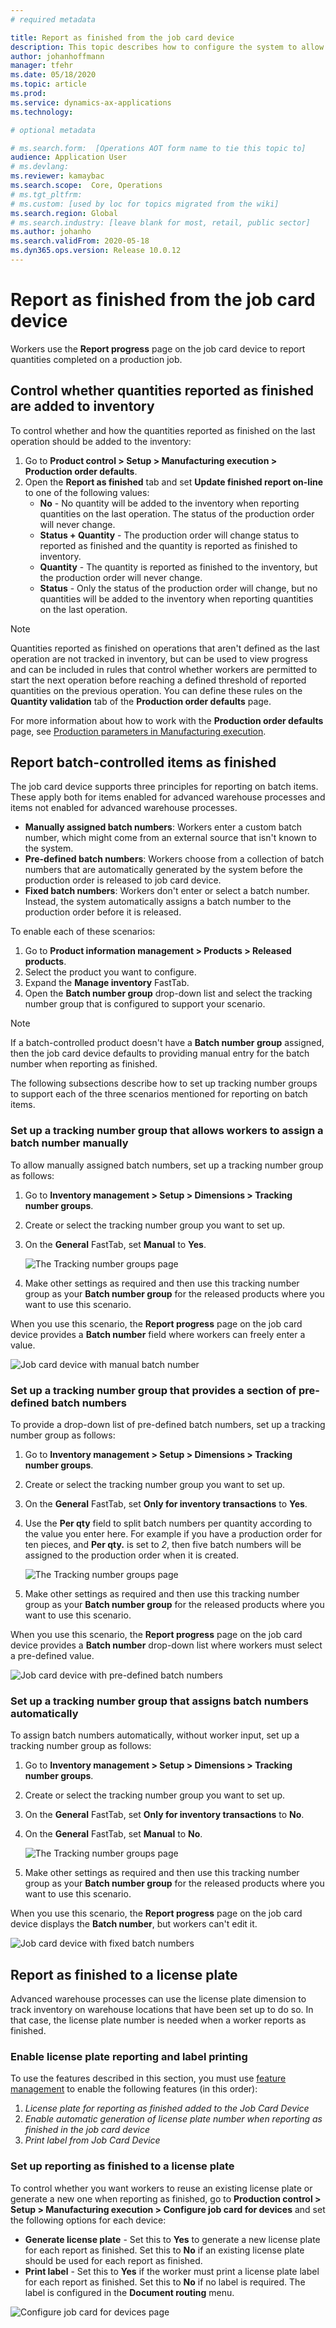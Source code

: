 ```yaml
---
# required metadata

title: Report as finished from the job card device
description: This topic describes how to configure the system to allow users of a job card device to report finished products from a production order to the inventory
author: johanhoffmann
manager: tfehr
ms.date: 05/18/2020
ms.topic: article
ms.prod: 
ms.service: dynamics-ax-applications
ms.technology: 

# optional metadata

# ms.search.form:  [Operations AOT form name to tie this topic to]
audience: Application User
# ms.devlang: 
ms.reviewer: kamaybac
ms.search.scope:  Core, Operations
# ms.tgt_pltfrm: 
# ms.custom: [used by loc for topics migrated from the wiki]
ms.search.region: Global
# ms.search.industry: [leave blank for most, retail, public sector]
ms.author: johanho
ms.search.validFrom: 2020-05-18
ms.dyn365.ops.version: Release 10.0.12
---
```


# Report as finished from the job card device

Workers use the **Report progress** page on the job card device to report quantities completed on a production job.

## Control whether quantities reported as finished are added to inventory

To control whether and how the quantities reported as finished on the last operation should be added to the inventory:

1. Go to **Product control > Setup > Manufacturing execution > Production order defaults**.
1. Open the **Report as finished** tab and set **Update finished report on-line** to one of the following values:
    - **No** - No quantity will be added to the inventory when reporting quantities on the last operation. The status of the production order will never change.
    - **Status + Quantity** - The production order will change status to reported as finished and the quantity is reported as finished to inventory.
    - **Quantity** - The quantity is reported as finished to the inventory, but the production order will never change.
    - **Status** - Only the status of the production order will change, but no quantities will be added to the inventory when reporting quantities on the last operation.

> [!NOTE]
> Quantities reported as finished on operations that aren't defined as the last operation are not tracked in inventory, but can be used to view progress and can be included in rules that control whether workers are permitted to start the next operation before reaching a defined threshold of reported quantities on the previous operation. You can define these rules on the **Quantity validation** tab of the **Production order defaults** page.

For more information about how to work with the **Production order defaults** page, see [Production parameters in Manufacturing execution](production-parameters-manufacturing-execution.md).

## Report batch-controlled items as finished

<!-- Add section to enable following in FM :

1. *Improved user experience for the Report progress dialog in the Job Card Device*
1. *Enable to enter batch and serial numbers while reporting as finished from the Job Card Device (Preview)*  -->

The job card device supports three principles for reporting on batch items. These apply both for items enabled for advanced warehouse processes and items not enabled for advanced warehouse processes.

- **Manually assigned batch numbers**: Workers enter a custom batch number, which might come from an external source that isn't known to the system.
- **Pre-defined batch numbers**: Workers choose from a collection of batch numbers that are automatically generated by the system before the production order is released to job card device.
- **Fixed batch numbers**: Workers don't enter or select a batch number. Instead, the system automatically assigns a batch number to the production order before it is released.

To enable each of these scenarios:

1. Go to **Product information management > Products > Released products**.
1. Select the product you want to configure.
1. Expand the **Manage inventory** FastTab.
1. Open the **Batch number group** drop-down list and select the tracking number group that is configured to support your scenario.

> [!NOTE]
> If a batch-controlled product doesn't have a **Batch number group** assigned, then the job card device defaults to providing manual entry for the batch number when reporting as finished.

The following subsections describe how to set up tracking number groups to support each of the three scenarios mentioned for reporting on batch items.

### Set up a tracking number group that allows workers to assign a batch number manually

To allow manually assigned batch numbers, set up a tracking number group as follows:

1. Go to **Inventory management > Setup > Dimensions > Tracking number groups**.
1. Create or select the tracking number group you want to set up.
1. On the **General** FastTab, set **Manual** to **Yes**.

    ![The Tracking number groups page](media/tracking-number-group-manual.png "The Tracking number groups page")

1. Make other settings as required and then use this tracking number group as your **Batch number group** for the released products where you want to use this scenario.

When you use this scenario, the **Report progress** page on the job card device provides a **Batch number** field where workers can freely enter a value.

![Job card device with manual batch number](media/job-card-device-batch-manual.png "Job card device with manual batch number")

### Set up a tracking number group that provides a section of pre-defined batch numbers

To provide a drop-down list of pre-defined batch numbers, set up a tracking number group as follows:

1. Go to **Inventory management > Setup > Dimensions > Tracking number groups**.
1. Create or select the tracking number group you want to set up.
1. On the **General** FastTab, set **Only for inventory transactions** to **Yes**.
1. Use the **Per qty** field to split batch numbers per quantity according to the value you enter here. For example if you have a production order for ten pieces, and **Per qty.** is set to *2*, then five batch numbers will be assigned to the production order when it is created.

    ![The Tracking number groups page](media/tracking-number-group-predefined.png "The Tracking number groups page")

1. Make other settings as required and then use this tracking number group as your **Batch number group** for the released products where you want to use this scenario.

When you use this scenario, the **Report progress** page on the job card device provides a **Batch number** drop-down list where workers must select a pre-defined value.

![Job card device with pre-defined batch numbers](media/job-card-device-batch-predefined.png "Job card device with pre-defined batch numbers")

### Set up a tracking number group that assigns batch numbers automatically

To assign batch numbers automatically, without worker input, set up a tracking number group as follows:

1. Go to **Inventory management > Setup > Dimensions > Tracking number groups**.
1. Create or select the tracking number group you want to set up.
1. On the **General** FastTab, set **Only for inventory transactions** to **No**.
1. On the **General** FastTab, set **Manual** to **No**.

    ![The Tracking number groups page](media/tracking-number-group-fixed.png "The Tracking number groups page")

1. Make other settings as required and then use this tracking number group as your **Batch number group** for the released products where you want to use this scenario.

When you use this scenario, the **Report progress** page on the job card device displays the **Batch number**, but workers can't edit it.

![Job card device with fixed batch numbers](media/job-card-device-batch-fixed.png "Job card device with fixed batch numbers")

## Report as finished to a license plate

Advanced warehouse processes can use the license plate dimension to track inventory on warehouse locations that have been set up to do so. In that case, the license plate number is needed when a worker reports as finished.

### Enable license plate reporting and label printing

To use the features described in this section, you must use [feature management](../../fin-ops-core/fin-ops/get-started/feature-management/feature-management-overview.md) to enable the following features (in this order):

1. *License plate for reporting as finished added to the Job Card Device*
1. *Enable automatic generation of license plate number when reporting as finished in the job card device*
1. *Print label from Job Card Device*

### Set up reporting as finished to a license plate

To control whether you want workers to reuse an existing license plate or generate a new one when reporting as finished, go to **Production control > Setup > Manufacturing execution > Configure job card for devices** and set the following options for each device:

- **Generate license plate** - Set this to **Yes** to generate a new license plate for each report as finished. Set this to **No** if an existing license plate should be used for each report as finished.
- **Print label** - Set this to **Yes** if the worker must print a license plate label for each report as finished. Set this to **No** if no label is required. The label is configured in the **Document routing** menu. <!-- KFM:  **Warehouse management > Setup > Document routing > Document routing**. Link to [Enable license plate label printing](../warehousing/tasks/license-plate-label-printing.md)? -->

![Configure job card for devices page](media/config-job-card-raf.png "Configure job card for devices page")
